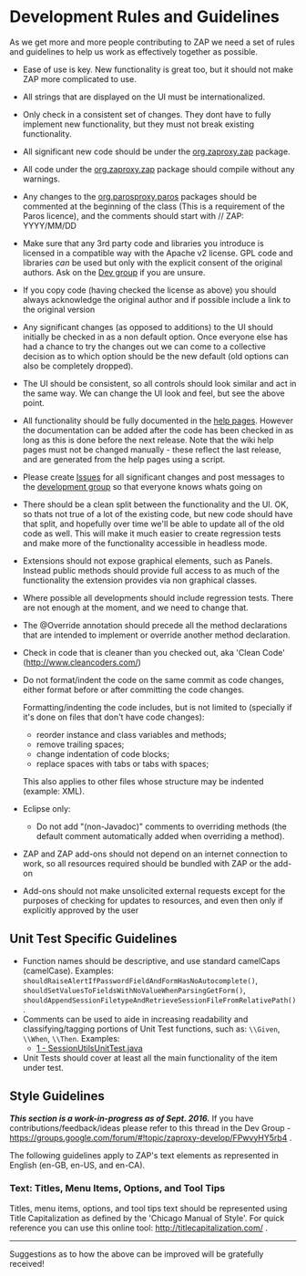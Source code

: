 # Development Rules and Guidelines

As we get more and more people contributing to ZAP we need a set of rules and guidelines to help us work as effectively together as possible.

  * Ease of use is key. New functionality is great too, but it should not make ZAP more complicated to use.

  * All strings that are displayed on the UI must be internationalized.

  * Only check in a consistent set of changes. They dont have to fully implement new functionality, but they must not break existing functionality.

  * All significant new code should be under the [org.zaproxy.zap](https://github.com/zaproxy/zaproxy/tree/develop/src/org/zaproxy/zap) package.

  * All code under the [org.zaproxy.zap](https://github.com/zaproxy/zaproxy/tree/develop/src/org/zaproxy/zap) package should compile without any warnings.

  * Any changes to the [org.parosproxy.paros](https://github.com/zaproxy/zaproxy/tree/develop/src/org/parosproxy/paros) packages should be commented at the beginning of the class (This is a requirement of the Paros licence), and the comments should start with // ZAP: YYYY/MM/DD

  * Make sure that any 3rd party code and libraries you introduce is licensed in a compatible way with the Apache v2 license. GPL code and libraries _can_ be used but only with the explicit consent of the original authors. Ask on the [Dev group](https://groups.google.com/group/zaproxy-develop) if you are unsure.

  * If you copy code (having checked the license as above) you should always acknowledge the original author and if possible include a link to the original version

  * Any significant changes (as opposed to additions) to the UI should initially be checked in as a non default option. Once everyone else has had a chance to try the changes out we can come to a collective decision as to which option should be the new default (old options can also be completely dropped).

  * The UI should be consistent, so all controls should look similar and act in the same way. We can change the UI look and feel, but see the above point.

  * All functionality should be fully documented in the [help pages](https://github.com/zaproxy/zap-core-help/tree/master/src/help/zaphelp). However the documentation can be added after the code has been checked in as long as this is done before the next release. Note that the wiki help pages must not be changed manually - these reflect the last release, and are generated from the help pages using a script.

  * Please create [Issues](https://github.com/zaproxy/zaproxy/issues) for all significant changes and post messages to the [development group](https://groups.google.com/group/zaproxy-develop) so that everyone knows whats going on

  * There should be a clean split between the functionality and the UI. OK, so thats not true of a lot of the existing code, but new code should have that split, and hopefully over time we'll be able to update all of the old code as well. This will make it much easier to create regression tests and make more of the functionality accessible in headless mode.

  * Extensions should not expose graphical elements, such as Panels. Instead public methods should provide full access to as much of the functionality the extension provides via non graphical classes.

  * Where possible all developments should include regression tests. There are not enough at the moment, and we need to change that.

  * The @Override annotation should precede all the method declarations that are intended to implement or override another method declaration.

  * Check in code that is cleaner than you checked out, aka 'Clean Code' (http://www.cleancoders.com/)
<a name="format"></a><a name="formatting"></a>
  * Do not format/indent the code on the same commit as code changes, either format before or after committing the code changes.

    Formatting/indenting the code includes, but is not limited to (specially if it's done on files that don't have code changes):
      * reorder instance and class variables and methods;
      * remove trailing spaces;
      * change indentation of code blocks;
      * replace spaces with tabs or tabs with spaces;

    This also applies to other files whose structure may be indented (example: XML).

  * Eclipse only:
    * Do not add "(non-Javadoc)" comments to overriding methods (the default comment automatically added when overriding a method).

  * ZAP and ZAP add-ons should not depend on an internet connection to work, so all resources required should be bundled with ZAP or the add-on

  * Add-ons should not make unsolicited external requests except for the purposes of checking for updates to resources, and even then only if explicitly approved by the user

## Unit Test Specific Guidelines

  * Function names should be descriptive, and use standard camelCaps (camelCase). Examples: `shouldRaiseAlertIfPasswordFieldAndFormHasNoAutocomplete()`, `shouldSetValuesToFieldsWithNoValueWhenParsingGetForm()`, `shouldAppendSessionFiletypeAndRetrieveSessionFileFromRelativePath()`.
  * Comments can be used to aide in increasing readability and classifying/tagging portions of Unit Test functions, such as: `\\Given`, `\\When`, `\\Then`. Examples: 
    * [1 - SessionUtilsUnitTest.java](https://github.com/thc202/zaproxy/blob/75d94411f14209db272dc05b4cd73ae2de9ce466/test/org/zaproxy/zap/model/SessionUtilsUnitTest.java#L28)
  * Unit Tests should cover at least all the main functionality of the item under test.

## Style Guidelines
**_This section is a work-in-progress as of Sept. 2016._** If you have contributions/feedback/ideas please refer to this thread in the Dev Group - https://groups.google.com/forum/#!topic/zaproxy-develop/FPwvyHY5rb4 .

The following guidelines apply to ZAP's text elements as represented in English (en-GB, en-US, and en-CA).

### Text: Titles, Menu Items, Options, and Tool Tips
Titles, menu items, options, and tool tips text should be represented using Title Capitalization as defined by the 'Chicago Manual of Style'. For quick reference you can use this online tool: http://titlecapitalization.com/ .

***

Suggestions as to how the above can be improved will be gratefully received!